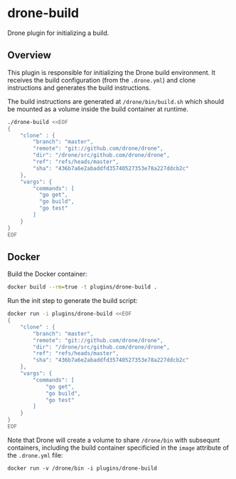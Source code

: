 # drone-build
Drone plugin for initializing a build.


## Overview

This plugin is responsible for initializing the Drone build environment. It receives the build configuration (from the `.drone.yml`) and clone instructions and generates the build instructions.

The build instructions are generated at `/drone/bin/build.sh` which should be mounted as a volume inside the build container at runtime.

```sh
./drone-build <<EOF
{
	"clone" : {
		"branch": "master",
		"remote": "git://github.com/drone/drone",
		"dir": "/drone/src/github.com/drone/drone",
		"ref": "refs/heads/master",
		"sha": "436b7a6e2abaddfd35740527353e78a227ddcb2c"
	},
    "vargs": {
        "commands": [
          "go get",
          "go build",
          "go test"
        ]
    }
}
EOF
```

## Docker

Build the Docker container:

```sh
docker build --rm=true -t plugins/drone-build .
```

Run the init step to generate the build script:

```sh
docker run -i plugins/drone-build <<EOF
{
	"clone" : {
		"branch": "master",
		"remote": "git://github.com/drone/drone",
		"dir": "/drone/src/github.com/drone/drone",
		"ref": "refs/heads/master",
		"sha": "436b7a6e2abaddfd35740527353e78a227ddcb2c"
	},
	"vargs": {
		"commands": [
			"go get",
			"go build",
			"go test"
		]
	}
}
EOF
```

Note that Drone will create a volume to share `/drone/bin` with subsequnt containers, including the build container specificied in the `image` attribute of the `.drone.yml` file:

```
docker run -v /drone/bin -i plugins/drone-build
```